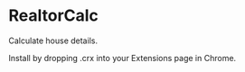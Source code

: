 # RealtorCalc
Calculate house details.

Install by dropping .crx into your Extensions page in Chrome.
